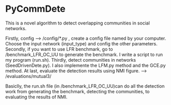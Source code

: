 PyCommDete
==========
This is a novel algorithm to detect overlapping communities in social networks. 

Firstly, config --> /config/*.py , create a config file named by your computer. Choose the input network (input_type) and config the other parameters.
Secondly, if you want to use LFR benchmark, go to /benchmark_LFR_OC_UU to generate the benchmark. I write a script to run my program (run.sh). 
Thirdly, detect communities in networks (SeedDrivenDete.py). I also implemente the LFM.py method and the GCE.py method.
At last, evaluate the detection results using NMI figure. --> /evaluations/mutual3/

Basiclly, the run.sh file (in /benchmark_LFR_OC_UU)can do all the detection work from generating the benchmark, detecting the communities, to evaluating the results of NMI. 
